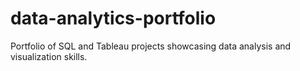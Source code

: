 # data-analytics-portfolio
Portfolio of SQL and Tableau projects showcasing data analysis and visualization skills.
